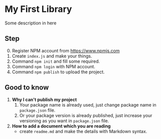 # My First Library
Some description in here

## Step
0. Register NPM account from https://www.npmjs.com
1. Create `index.js` and make your things.
2. Command `npm init` and fill some required.
3. Command `npm login` with NPM account.
4. Command `npm publish` to upload the project.

## Good to know
1. __Why I can't publish my project__
   1. Your package name is already used, just change package name in `package.json` file.
   2. Or your package version is already published, just increase your versioning as you want in `package.json` file.
2. __How to add a document which you are reading__
   - create `readme.md` and make the details with Markdown syntax.
